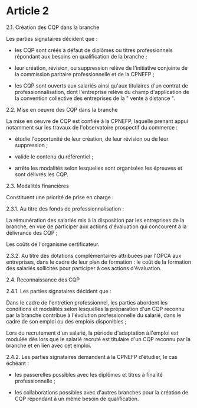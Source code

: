 # Article 2

2.1. Création des CQP dans la branche

Les parties signataires décident que :

- les CQP sont créés à défaut de diplômes ou titres professionnels répondant aux besoins en qualification de la branche ;

- leur création, révision, ou suppression relève de l'initiative conjointe de la commission paritaire professionnelle et de la CPNEFP ;

- les CQP sont ouverts aux salariés ainsi qu'aux titulaires d'un contrat de professionnalisation, dont l'entreprise relève du champ d'application de la convention collective des entreprises de la " vente à distance ".

2.2. Mise en oeuvre des CQP dans la branche

La mise en oeuvre de CQP est confiée à la CPNEFP, laquelle prenant appui notamment sur les travaux de l'observatoire prospectif du commerce :

- étudie l'opportunité de leur création, de leur révision ou de leur suppression ;

- valide le contenu du référentiel ;

- arrête les modalités selon lesquelles sont organisées les épreuves et sont délivrés les CQP.

2.3. Modalités financières

Constituent une priorité de prise en charge :

2.3.1. Au titre des fonds de professionnalisation :

La rémunération des salariés mis à la disposition par les entreprises de la branche, en vue de participer aux actions d'évaluation qui concourent à la délivrance des CQP ;

Les coûts de l'organisme certificateur.

2.3.2. Au titre des dotations complémentaires attribuées par l'OPCA aux entreprises, dans le cadre de leur plan de formation : le coût de la formation des salariés sollicités pour participer à ces actions d'évaluation.

2.4. Reconnaissance des CQP

2.4.1. Les parties signataires décident que :

Dans le cadre de l'entretien professionnel, les parties abordent les conditions et modalités selon lesquelles la préparation d'un CQP reconnu par la branche contribue à l'évolution professionnelle du salarié, dans le cadre de son emploi ou des emplois disponibles ;

Lors du recrutement d'un salarié, la période d'adaptation à l'emploi est modulée dès lors que le salarié recruté est titulaire d'un CQP reconnu par la branche et en lien avec cet emploi.

2.4.2. Les parties signataires demandent à la CPNEFP d'étudier, le cas échéant :

- les passerelles possibles avec les diplômes et titres à finalité professionnelle ;

- les collaborations possibles avec d'autres branches pour la création de CQP répondant à un même besoin de qualification.

